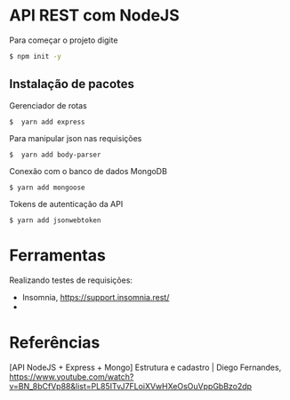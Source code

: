 # API REST com NodeJS

Para começar o projeto digite 
```bash 
$ npm init -y 
```

## Instalação de pacotes 

Gerenciador de rotas 
```
$  yarn add express
``` 

Para manipular json nas requisições 
```
$  yarn add body-parser 
``` 

Conexão com o banco de dados MongoDB
```
$ yarn add mongoose
``` 

Tokens de autenticação da API 
```
$ yarn add jsonwebtoken 
``` 

# Ferramentas 

Realizando testes de requisições: 
* Insomnia, https://support.insomnia.rest/ 
* 

# Referências 

[API NodeJS + Express + Mongo] Estrutura e cadastro | Diego Fernandes, https://www.youtube.com/watch?v=BN_8bCfVp88&list=PL85ITvJ7FLoiXVwHXeOsOuVppGbBzo2dp 
